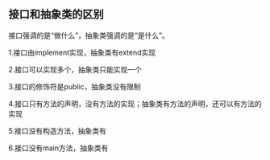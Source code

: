 ## 接口和抽象类的区别	

接口强调的是“做什么”，抽象类强调的是“是什么”。

1.接口由implement实现，抽象类有extend实现

2.接口可以实现多个，抽象类只能实现一个

3.接口的修饰符是public，抽象类没有限制

4.接口只有方法的声明，没有方法的实现；抽象类有方法的声明，还可以有方法的实现

5.接口没有构造方法，抽象类有

6.接口没有main方法，抽象类有







